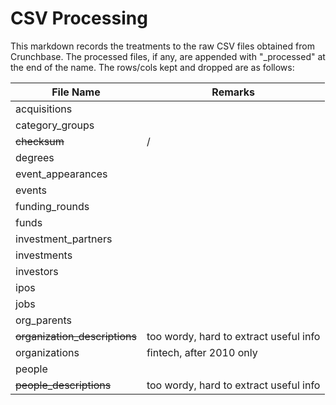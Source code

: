 # CSV Processing

This markdown records the treatments to the raw CSV files obtained from Crunchbase. The processed files, if any, are appended with "_processed" at the end of the name. The rows/cols kept and dropped are as follows:

| File Name                      | Remarks                                |
|--------------------------------|----------------------------------------|
| acquisitions                   |                                        |
| category_groups                |                                        |
| <del>checksum                  | /                                      |
| degrees                        |                                        |
| event_appearances              |                                        |
| events                         |                                        |
| funding_rounds                 |                                        |
| funds                          |                                        |
| investment_partners            |                                        |
| investments                    |                                        |
| investors                      |                                        |
| ipos                           |                                        |
| jobs                           |                                        |
| org_parents                    |                                        |
| <del>organization_descriptions | too wordy, hard to extract useful info |
| organizations                  | fintech, after 2010 only               |
| people                         |                                        |
| <del>people_descriptions       | too wordy, hard to extract useful info |
